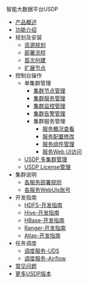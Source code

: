 <div class="sidebar_title icon_"> 智能大数据平台USDP </div>   



* [产品概述](usdpdc/1.0.x/README)
* [功能介绍](usdpdc/1.0.x/release_notes)
* 规划及安装
  * [资源规划](usdpdc/1.0.x/plan&create/deploy_plan)
  * [部署流程](usdpdc/1.0.x/plan&create/install)
  * [首次创建](usdpdc/1.0.x/plan&create/first_create)
  * [扩展节点](usdpdc/1.0.x/plan&create/add_node)
* 控制台操作
  * 单集群管理
    * [集群节点管理](usdpdc/1.0.x/webconsole/node)
    * [集群服务管理](usdpdc/1.0.x/webconsole/service)
    * [集群监控管理](usdpdc/1.0.x/webconsole/monitor)
    * [集群告警管理](usdpdc/1.0.x/webconsole/alarm)
    * 集群服务管理
      * [服务概况查看](usdpdc/1.0.x/webconsole/service_state)
      * [服务配置修改](usdpdc/1.0.x/webconsole/service_config)
      * [服务组件管理](usdpdc/1.0.x/webconsole/service_component)
      * [服务Web UI访问](usdpdc/1.0.x/webconsole/service_web)
  * [USDP 多集群管理](usdpdc/1.0.x/webconsole/clusters)
  * [USDP License管理](usdpdc/1.0.x/webconsole/license)
* 集群说明
  * [各服务部署规则](usdpdc/1.0.x/cluster_notes/rule)
  * [各服务WebUIs账号](usdpdc/1.0.x/cluster_notes/login)
* 开发指南
   * [HDFS-开发指南](usdpdc/1.0.x/developer/hdfs)
   * [Hive-开发指南](usdpdc/1.0.x/developer/hive)
   * [HBase-开发指南](usdpdc/1.0.x/developer/hbase)
   * [Ranger-开发指南](usdpdc/1.0.x/developer/ranger)
   * [Atlas-开发指南](usdpdc/1.0.x/developer/atlas)
* 任务调度
   * [调度服务-UDS](usdpdc/1.0.x/schedule/uds)
   * [调度服务-Airflow](usdpdc/1.0.x/schedule/airflow)
* [常见问题](usdpdc/1.0.x/FAQ)
* [更多USDP版本](/usdpdc/general/version_list)

